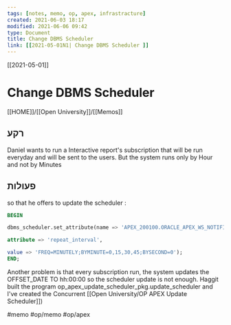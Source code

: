 ```yaml
---
tags: [notes, memo, op, apex, infrastracture] 
created: 2021-06-03 18:17
modified: 2021-06-06 09:42
type: Document
title: Change DBMS Scheduler
link: [[2021-05-01N1| Change DBMS Scheduler ]]
---
```

[[2021-05-01]]
# Change DBMS Scheduler


[[HOME]]/[[Open University]]/[[Memos]]

## רקע
Daniel wants to run a Interactive report's subscription that will be run everyday and  will be sent to the users. But the system runs only by Hour and not by Minutes

## פעולות

 so that he offers to update the scheduler : 
 ```sql
BEGIN          

dbms_scheduler.set_attribute(name => 'APEX_200100.ORACLE_APEX_WS_NOTIFICATIONS',

 attribute => 'repeat_interval',

 value => 'FREQ=MINUTELY;BYMINUTE=0,15,30,45;BYSECOND=0');
 END;
```
Another problem is that every subscription run, the system updates the OFFSET_DATE TO hh:00:00  so the scheduler update is not enough. 
Haggit built the program op\_apex\_update\_scheduler\_pkg.update\_scheduler
and I've created the Concurrent [[Open University/OP APEX Update Scheduler]])
 

#memo 
#op/memo
#op/apex 





